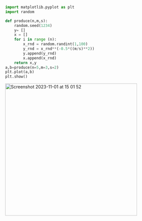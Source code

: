 ```py 
import matplotlib.pyplot as plt
import random

def produce(n,m,s):
    random.seed(1234)
    y= []
    x = []
    for i in range (n):
        x_rnd = random.randint(1,100)
        y_rnd = x_rnd**(-0.5*((m/s)**2))
        y.append(y_rnd)
        x.append(x_rnd)
    return x,y
a,b=produce(n=5,m=3,s=2)
plt.plot(a,b)
plt.show()
```
<img width="423" alt="Screenshot 2023-11-01 at 15 01 52" src="https://github.com/NaomiRozenberg/unit2_repo/assets/142605919/a485bf79-72dc-4a20-a3a1-fccd8977dda8">
